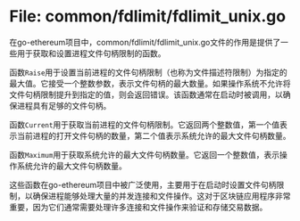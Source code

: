 # File: common/fdlimit/fdlimit_unix.go

在go-ethereum项目中，common/fdlimit/fdlimit_unix.go文件的作用是提供了一些用于获取和设置进程文件句柄限制的函数。

函数`Raise`用于设置当前进程的文件句柄限制（也称为文件描述符限制）为指定的最大值。它接受一个整数参数，表示文件句柄的最大数量。如果操作系统不允许将文件句柄限制提升到指定的值，则会返回错误。该函数通常在启动时被调用，以确保进程具有足够的文件句柄。

函数`Current`用于获取当前进程的文件句柄限制。它返回两个整数值，第一个值表示当前进程的打开文件句柄的数量，第二个值表示系统允许的最大文件句柄数量。

函数`Maximum`用于获取系统允许的最大文件句柄数量。它返回一个整数值，表示操作系统允许的最大文件句柄数量。

这些函数在go-ethereum项目中被广泛使用，主要用于在启动时设置文件句柄限制，以确保进程能够处理大量的并发连接和文件操作。这对于区块链应用程序非常重要，因为它们通常需要处理许多连接和文件操作来验证和存储交易数据。

